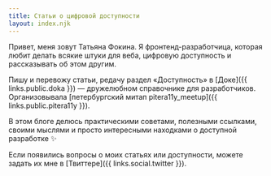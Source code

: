 ```yaml
---
title: Статьи о цифровой доступности
layout: index.njk
---
```

Привет, меня зовут Татьяна Фокина. Я фронтенд-разработчица, которая любит делать всякие штуки для веба, цифровую доступность и рассказывать об этом другим. 

Пишу и перевожу статьи, редачу раздел «Доступность» в [Доке]({{ links.public.doka }}) — дружелюбном справочнике для разработчиков. Организовывала [петербургский митап pitera11y_meetup]({{ links.public.pitera11y }}).

В этом блоге делюсь практическими советами, полезными ссылками, своими мыслями и просто интересными находками о доступной разработке ✨

Если появились вопросы о моих статьях или доступности, можете задать их мне в [Твиттере]({{ links.social.twitter }}).